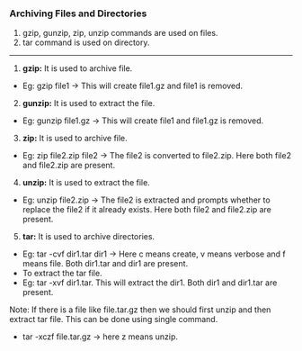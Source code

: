 ### Archiving Files and Directories
1. gzip, gunzip, zip, unzip commands are used on files.
2. tar command is used on directory.

***

1. **gzip:** It is used to archive file.
* Eg: gzip file1 -> This will create file1.gz and file1 is removed.

2. **gunzip:** It is used to extract the file.
* Eg: gunzip file1.gz -> This will create file1 and file1.gz is removed.

3. **zip:** It is used to archive file.
* Eg: zip file2.zip file2 -> The file2 is converted to file2.zip. Here both file2 and file2.zip are present.

4. **unzip:** It is used to extract the file.
* Eg: unzip file2.zip -> The file2 is extracted and prompts whether to replace the file2 if it already exists. Here both file2 and file2.zip are present.

5. **tar:** It is used to archive directories.
* Eg: tar -cvf dir1.tar dir1 -> Here c means create, v means verbose and f means file. Both dir1.tar and dir1 are present.
* To extract the tar file.
* Eg: tar -xvf dir1.tar. This will extract the dir1. Both dir1 and dir1.tar are present.

Note: If there is a file like file.tar.gz then we should first unzip and then extract tar file. This can be done using single command.
* tar -xczf file.tar.gz -> here z means unzip.

